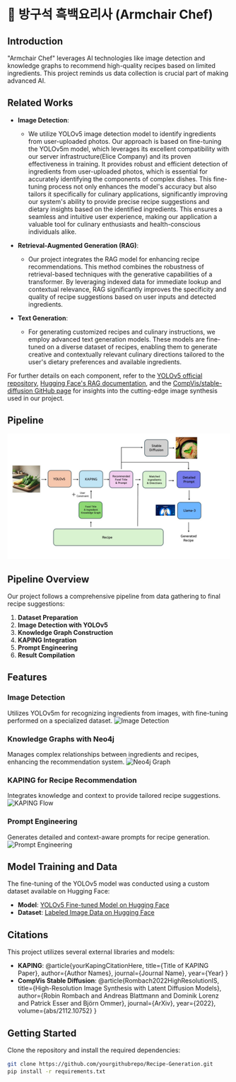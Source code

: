 # 🍳 방구석 흑백요리사 (Armchair Chef)

## Introduction
"Armchair Chef" leverages AI technologies like image detection and knowledge graphs to recommend high-quality recipes based on limited ingredients. This project reminds us data collection is crucial part of making advanced AI. 

## Related Works
- **Image Detection**:
  - We utilize YOLOv5 image detection model to identify ingredients from user-uploaded photos. Our approach is based on fine-tuning the YOLOv5m model, which leverages its excellent compatibility with our server infrastructure(Elice Company) and its proven effectiveness in training. It provides robust and efficient detection of ingredients from user-uploaded photos, which is essential for accurately identifying the components of complex dishes. This fine-tuning process not only enhances the model's accuracy but also tailors it specifically for culinary applications, significantly improving our system's ability to provide precise recipe suggestions and dietary insights based on the identified ingredients. This ensures a seamless and intuitive user experience, making our application a valuable tool for culinary enthusiasts and health-conscious individuals alike.

- **Retrieval-Augmented Generation (RAG)**:
  - Our project integrates the RAG model for enhancing recipe recommendations. This method combines the robustness of retrieval-based techniques with the generative capabilities of a transformer. By leveraging indexed data for immediate lookup and contextual relevance, RAG significantly improves the specificity and quality of recipe suggestions based on user inputs and detected ingredients.

- **Text Generation**:
  - For generating customized recipes and culinary instructions, we employ advanced text generation models. These models are fine-tuned on a diverse dataset of recipes, enabling them to generate creative and contextually relevant culinary directions tailored to the user's dietary preferences and available ingredients.

For further details on each component, refer to the [YOLOv5 official repository](https://github.com/ultralytics/yolov5), [Hugging Face's RAG documentation](https://huggingface.co/docs/transformers/model_doc/rag), and the [CompVis/stable-diffusion GitHub page](https://github.com/CompVis/stable-diffusion) for insights into the cutting-edge image synthesis used in our project.
  
## Pipeline
![Pipeline](/image/pipeline.jpg)

## Pipeline Overview
Our project follows a comprehensive pipeline from data gathering to final recipe suggestions:
1. **Dataset Preparation**
2. **Image Detection with YOLOv5**
3. **Knowledge Graph Construction**
4. **KAPING Integration**
5. **Prompt Engineering**
6. **Result Compilation**
   
## Features
### Image Detection
Utilizes YOLOv5m for recognizing ingredients from images, with fine-tuning performed on a specialized dataset.
![Image Detection](/path/to/image_detection_gif.gif)

### Knowledge Graphs with Neo4j
Manages complex relationships between ingredients and recipes, enhancing the recommendation system.
![Neo4j Graph](/path/to/graph_screenshot.png)

### KAPING for Recipe Recommendation
Integrates knowledge and context to provide tailored recipe suggestions.
![KAPING Flow](/path/to/kaping_flow_diagram.png)

### Prompt Engineering
Generates detailed and context-aware prompts for recipe generation.
![Prompt Engineering](/path/to/prompt_engineering_screenshot.png)

## Model Training and Data
The fine-tuning of the YOLOv5 model was conducted using a custom dataset available on Hugging Face:
- **Model**: [YOLOv5 Fine-tuned Model on Hugging Face](https://huggingface.co/yourusername/yolov5-finetuned)
- **Dataset**: [Labeled Image Data on Hugging Face](https://huggingface.co/datasets/yourusername/yourdataset)


## Citations
This project utilizes several external libraries and models:
- **KAPING**: @article{yourKapingCitationHere, title={Title of KAPING Paper}, author={Author Names}, journal={Journal Name}, year={Year} }
- **CompVis Stable Diffusion**: @article{Rombach2022HighResolutionIS, title={High-Resolution Image Synthesis with Latent Diffusion Models}, author={Robin Rombach and Andreas Blattmann and Dominik Lorenz and Patrick Esser and Björn Ommer}, journal={ArXiv}, year={2022}, volume={abs/2112.10752} }

## Getting Started
Clone the repository and install the required dependencies:
```bash
git clone https://github.com/yourgithubrepo/Recipe-Generation.git
pip install -r requirements.txt
